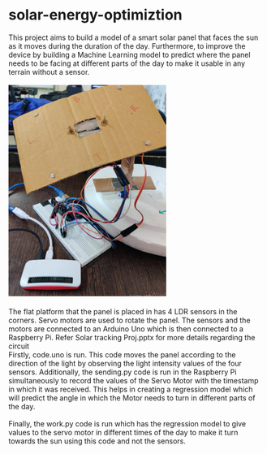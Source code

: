 # solar-energy-optimiztion
This project aims to build a model of a smart solar panel that faces the sun as it moves during the duration of the day. Furthermore, to improve the device by building a Machine Learning model to predict where the panel needs to be facing at different parts of the day to make it usable in any terrain without a sensor. <br/>
<br/>
![solar](/Doc/demo_solar.png)
<br/>
<br/>
The flat platform that the panel is placed in has 4 LDR sensors in the corners. Servo motors are used to rotate the panel. The sensors and the motors are connected to an Arduino Uno which is then connected to a Raspberry Pi. Refer Solar tracking Proj.pptx for more details regarding the circuit <br/>
Firstly, code.uno is run. This code moves the panel according to the direction of the light by observing the light intensity values of the four sensors. Additionally, the sending.py code is run in the Raspberry Pi simultaneously to record the values of the Servo Motor with the timestamp in which it was received. This helps in creating a regression model which will predict the angle in which the Motor needs to turn in different parts of the day. <br/>
<br/>
Finally, the work.py code is run which has the regression model to give values to the servo motor in different times of the day to make it turn towards the sun using this code and not the sensors. </br>

